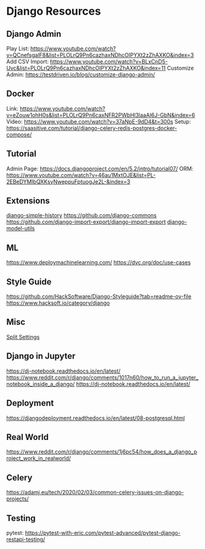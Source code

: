 # Django Resources

## Django Admin

Play List: <https://www.youtube.com/watch?v=QCnefsgalF8&list=PLOLrQ9Pn6cazhaxNDhcOIPYXt2zZhAXKO&index=3>
Add CSV Import: <https://www.youtube.com/watch?v=BLxCnD5-Uvc&list=PLOLrQ9Pn6cazhaxNDhcOIPYXt2zZhAXKO&index=11>
Customize Admin: <https://testdriven.io/blog/customize-django-admin/>

## Docker

Link: <https://www.youtube.com/watch?v=eZouw1ohH0s&list=PLOLrQ9Pn6caxNFR2PWbHl3laaAI6J-GbN&index=6>
Video: <https://www.youtube.com/watch?v=37aNpE-9dD4&t=300s>
Setup: <https://saasitive.com/tutorial/django-celery-redis-postgres-docker-compose/>

## Tutorial

Admin Page: <https://docs.djangoproject.com/en/5.2/intro/tutorial07/>
ORM: <https://www.youtube.com/watch?v=46au1MxtOJE&list=PL-2EBeDYMIbQXKsyNweppuFptuogJe2L-&index=3>

## Extensions

[django-simple-history](https://django-simple-history.readthedocs.io/en/stable/)
<https://github.com/django-commons>
<https://github.com/django-import-export/django-import-export>
[django-model-utils](https://django-model-utils.readthedocs.io/en/latest/index.html)

## ML

<https://www.deploymachinelearning.com/>
<https://dvc.org/doc/use-cases>

## Style Guide

<https://github.com/HackSoftware/Django-Styleguide?tab=readme-ov-file>
<https://www.hacksoft.io/category/django>

## Misc

[Split Settings](https://code.djangoproject.com/wiki/SplitSettings)

## Django in Jupyter

<https://dj-notebook.readthedocs.io/en/latest/>
<https://www.reddit.com/r/django/comments/1017n60/how_to_run_a_jupyter_notebook_inside_a_django/>
<https://dj-notebook.readthedocs.io/en/latest/>

## Deployment

<https://djangodeployment.readthedocs.io/en/latest/08-postgresql.html>

## Real World

<https://www.reddit.com/r/django/comments/1j6pc54/how_does_a_django_project_work_in_realworld/>

## Celery

<https://adamj.eu/tech/2020/02/03/common-celery-issues-on-django-projects/>

## Testing

pytest: <https://pytest-with-eric.com/pytest-advanced/pytest-django-restapi-testing/>
